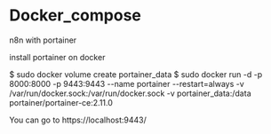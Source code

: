 # Docker_compose
n8n with portainer

install portainer on docker

$ sudo docker volume create portainer_data
$ sudo docker run -d -p 8000:8000 -p 9443:9443 --name portainer --restart=always -v /var/run/docker.sock:/var/run/docker.sock -v portainer_data:/data portainer/portainer-ce:2.11.0

You can go to https://localhost:9443/ 
